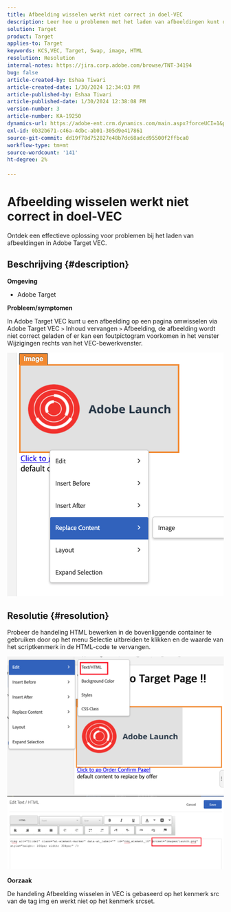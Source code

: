 ```yaml
---
title: Afbeelding wisselen werkt niet correct in doel-VEC
description: Leer hoe u problemen met het laden van afbeeldingen kunt oplossen in Adobe Target VEC.
solution: Target
product: Target
applies-to: Target
keywords: KCS,VEC, Target, Swap, image, HTML
resolution: Resolution
internal-notes: https://jira.corp.adobe.com/browse/TNT-34194
bug: false
article-created-by: Eshaa Tiwari
article-created-date: 1/30/2024 12:34:03 PM
article-published-by: Eshaa Tiwari
article-published-date: 1/30/2024 12:38:08 PM
version-number: 3
article-number: KA-19250
dynamics-url: https://adobe-ent.crm.dynamics.com/main.aspx?forceUCI=1&pagetype=entityrecord&etn=knowledgearticle&id=7183e6d5-6bbf-ee11-9079-6045bd006268
exl-id: 0b32b671-c46a-4dbc-ab01-305d9e417861
source-git-commit: dd19f78d752827e48b7dc68adcd95500f2ffbca0
workflow-type: tm+mt
source-wordcount: '141'
ht-degree: 2%

---
```


# Afbeelding wisselen werkt niet correct in doel-VEC


Ontdek een effectieve oplossing voor problemen bij het laden van afbeeldingen in Adobe Target VEC.

## Beschrijving {#description}


<b>Omgeving</b>

- Adobe Target

<b>Probleem/symptomen</b>

In Adobe Target VEC kunt u een afbeelding op een pagina omwisselen via Adobe Target VEC `>`  Inhoud vervangen `>`  Afbeelding, de afbeelding wordt niet correct geladen of er kan een foutpictogram voorkomen in het venster Wijzigingen rechts van het VEC-bewerkvenster.

![](assets/___7283e6d5-6bbf-ee11-9079-6045bd006268___.png)




## Resolutie {#resolution}




Probeer de handeling HTML bewerken in de bovenliggende container te gebruiken door op het menu Selectie uitbreiden te klikken en de waarde van het scriptkenmerk in de HTML-code te vervangen.



![](assets/0776b561-36c2-ec11-983e-0022480ab970.png)![](assets/e63bb087-36c2-ec11-983e-0022480ab970.png)



<b>Oorzaak</b>



De handeling Afbeelding wisselen in VEC is gebaseerd op het kenmerk src van de tag img en werkt niet op het kenmerk srcset.
